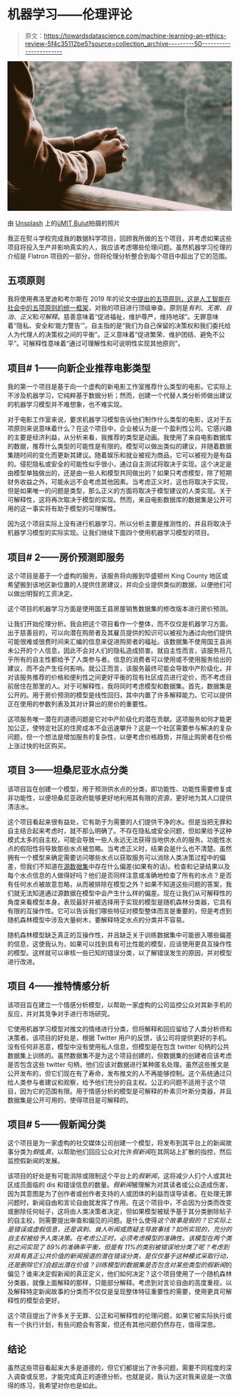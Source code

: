 # 机器学习——伦理评论

> 原文：<https://towardsdatascience.com/machine-learning-an-ethics-review-5f4c35112be5?source=collection_archive---------50----------------------->

![](img/0a170d0f644923b8ffece6310e19321c.png)

由 [Unsplash](https://unsplash.com?utm_source=medium&utm_medium=referral) 上的[üMIT Bulut](https://unsplash.com/@umit?utm_source=medium&utm_medium=referral)拍摄的照片

我正在熨斗学校完成我的数据科学项目，回顾我所做的五个项目，并考虑如果这些项目将投入生产并影响真实的人，我应该考虑哪些伦理问题。虽然机器学习伦理的介绍是 Flatron 项目的一部分，但将伦理分析整合到每个项目中超出了它的范围。

## 五项原则

我将使用弗洛里迪和考尔斯在 2019 年的论文[中提出的五项原则，这是人工智能在社会中的五项原则的统一框架](https://hdsr.mitpress.mit.edu/pub/l0jsh9d1/release/6)，对我的项目进行顶级审查。原则是*有利*、*无害*、*自治*、*正义*和*可解释*。慈善意味着“促进福祉，维护尊严，维持地球”。无罪意味着“隐私、安全和‘能力警告’”。自主指的是“我们为自己保留的决策权和我们委托给人为代理人的决策权之间的平衡”。正义意味着“促进繁荣、维护团结、避免不公平”。可解释性意味着“通过可理解性和可说明性实现其他原则”。

## 项目# 1——向新企业推荐电影类型

我的第一个项目是基于向一个虚构的新电影工作室推荐什么类型的电影。它实际上不涉及机器学习，它纯粹基于数据分析；然而，创建一个代替人类分析师做出建议的机器学习模型并不难想象，也不难实现。

对于电影工作室来说，要求机器学习模型告诉他们制作什么类型的电影，这对于五项原则来说意味着什么？在这个项目中，企业被认为是一个盈利性公司。它感兴趣的主要是经济利益，从分析来看，我推荐的类型是动画。我使用了来自电影数据库的数据，推荐什么类型的可能性是有限的。模型可以做出类似的建议，并随着数据集随时间的变化而更新其建议。随着娱乐和就业被视为商品，它可以被视为是有益的。侵犯隐私或安全的可能性似乎很小，通过自主测试将取决于实现。这个决定是由模型单独做出的，还是由一些人和模型共同做出的？如果只考虑模型，除了短期财务收益之外，可能永远不会考虑其他因素。当考虑正义时，这也将取决于实现，但是如果唯一的问题是类型，那么正义的方面将取决于模型建议的人类实现。关于可解释性，这将再次取决于模型的实现。然而，来自电影数据库的数据集是公开可用的这一事实将有助于模型的可理解性。

因为这个项目实际上没有进行机器学习，所以分析主要是推测性的，并且将取决于机器学习模型的实际实现。让我们继续下面四个使用机器学习模型的项目。

## 项目# 2——房价预测即服务

这个项目是基于一个虚构的服务，该服务将向搬到华盛顿州 King County 地区或希望搬到该地区新位置的人提供住房建议，并向企业提供类似的数据，以便他们可以做出明智的工资决定。

这个项目的机器学习方面是使用国王县房屋销售数据集的修改版本进行房价预测。

让我们开始伦理分析。我会把这个项目看作一个整体，而不仅仅是机器学习方面。出于慈善目的，可以向潜在购房者及其雇员提供的知识可以被视为通过向他们提供可能很难或很费时间来汇编的信息来促进购房者的福祉。该数据集不使用国王县尚未公开的个人信息，因此不会对人们的隐私造成损害。就自主性而言，该服务将几乎所有的自主性都给予了人类参与者。信息的消费者可以使用或不使用服务给出的建议，而不会产生任何影响。就公正而言，该服务最终可能会导致中产阶级化，并对该服务推荐的价格和便利性之间更好平衡的现有社区成员进行定价，而不考虑目前居住在那里的人。对于可解释性，我将同时考虑模型和数据集。首先，数据集是公开的。用于房价预测的模型是线性回归，其中内置了许多解释能力。它可以提供正在使用的参数列表及其对计算出的房价的重要性。

这项服务唯一潜在的道德问题是它对中产阶级化的潜在贡献。这项服务如何才能更加公正，使特定社区的住房成本不会迅速攀升？这是一个社区需要参与解决的复杂问题，但一个想法是增加服务的复杂性，以便考虑价格趋势，并阻止购房者在价格上涨过快的社区购买。

## 项目 3——坦桑尼亚水点分类

该项目旨在创建一个模型，用于预测供水点的分类，即功能性、功能性需要修复或非功能性，以便坦桑尼亚政府能够更好地利用其有限的资源，更好地为其人口提供清洁水。

这个项目看起来很有益处，它有助于为需要的人们提供干净的水。但是当把无罪和自主结合起来考虑时，就不那么明确了。不存在隐私或安全问题，但如果给予这种模式太多的自主权，可能会导致一些人永远无法获得当地供水点的服务。功能性水点的假阳性将导致那些水点被忽略。当考虑正义时，结果会是什么也不清楚。虽然拥有一个模型来确定需要访问哪些水点以获取服务可以消除人类决策过程中的偏差，但我们不知道在[源数据集](https://www.drivendata.org/competitions/7/pump-it-up-data-mining-the-water-table/)中存在什么偏差(如果有的话)。检查和记录结果以及每个水点信息的人做得好吗？他们是否同样注意或准确地检查了所有的水点？是否有任何水点被故意忽略，从而被排除在模型之外？如果不知道这些问题的答案，我们就无法知道通过源数据在模型中会产生什么样的偏差。现在让我们从可解释性的角度来看模型本身。表现最好并被选择用于实现的模型是随机森林分类器，它具有有限的互操作性。它可以告诉我们哪些特征对模型整体而言是重要的，但是考虑到随机森林模型中涉及大量树木，要解释特定水点的分类并不容易。

随机森林模型缺乏真正的互操作性，并且缺乏关于训练数据集中可能嵌入哪些偏差的信息，这使我认为，如果可以找到具有可比性能的模型，应该使用更具互操作性的模型。这样就可以审核一些已知的错误分类，以了解错误发生的原因，并对模型进行改进。

## 项目 4——推特情感分析

该项目旨在建立一个情感分析模型，以帮助一家虚构的公司监控公众对其新手机的反应，并对其竞争对手进行市场研究。

它使用机器学习模型对推文的情绪进行分类，但将解释和回应留给了人类分析师和决策者。该项目的好处是，根据 Twitter 用户的反馈，该公司将提供更好的手机。没有任何非恶意，模型中没有使用私人信息，但模型是在包含 twitter 句柄的公共数据集上训练的。虽然数据集不是为这个项目创建的，但数据集的创建者应该考虑是否包含这些 twitter 句柄，他们应该对数据进行某种匿名处理。虽然这些推文是公开发布的，但它们现在有了寿命，发布推文的人不再能够控制。这个系统通过只给人类参与者建议和观察，给予他们充分的自主权。公正的问题不适用于这个项目，因为它的范围有限。用于情感分析的模型是可解释的朴素贝叶斯分类器，并且数据集是公开可用的，使得项目是可解释的。

## 项目# 5——假新闻分类

这个项目是为一家虚构的社交媒体公司创建一个模型，将发布到其平台上的新闻故事分类为*假*或*真*，以帮助他们回应公众对允许*假新闻*在其网站上扩散的指控，然后监控假新闻的发展。

该项目的好处是有可能消除或限制这个平台上的*假新闻*，这将减少人们个人或其社区成员面临的 dis 和错误信息的数量。*假新闻*被理解为对其读者或公众造成伤害，因为其意图是为了创作者或创作者支持的人或团体的利益而误导读者。在处理无罪问题时，新闻自由和言论自由就发挥了作用。在这个项目中，不会因为分类而改变或删除任何帖子，这将由人类决策者决定，但如果模型被赋予基于其分类删除帖子的自主权，则需要提出审查和偏见的问题。是什么使得*这个故事是假的？*它实际上是错误或虚假信息，还是讽刺、耸人听闻或质疑主导故事线？如所实现的，充分的自主权被给予人类决策。在考虑公正时，必须考虑模型的准确性。该模型在两个类别之间实现了 89%的准确率平衡，但是有 11%的类别被错误地分类了呢？考虑到对具有真正公共价值的新闻报道的潜在错误分类，是仅仅基于这种模式采取行动，还是删除它们会超出潜在价值？训练模型的数据集是否包含对某些类型的*假新闻*的偏见？谁来决定假新闻的真正定义，他们如何决定？这个项目使用了一个随机森林分类器，就像上面解释的那样，只能部分解释。考虑到对言论自由的高度重视，以及解释特定新闻故事的分类而不仅仅是呈现整体特征重要性的需要，使用更具可解释性的模型会更好。

这个项目提出了许多关于无罪、公正和可解释性的伦理问题，如果它被实际执行或有一个执行计划，有些问题会有答案，但还有其他问题仍然存在，值得深思。

## 结论

虽然这些项目看起来大多是道德的，但它们都提出了许多问题，需要不同程度的深入调查或反思，才能完成真正的道德分析。也就是说，我认为这对我来说是一次值得的练习，我希望对你也是如此。